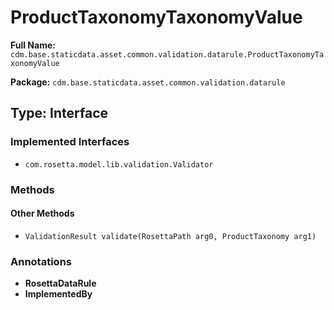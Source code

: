 # ProductTaxonomyTaxonomyValue

**Full Name:** `cdm.base.staticdata.asset.common.validation.datarule.ProductTaxonomyTaxonomyValue`

**Package:** `cdm.base.staticdata.asset.common.validation.datarule`

## Type: Interface

### Implemented Interfaces

- `com.rosetta.model.lib.validation.Validator`

### Methods

#### Other Methods

- `ValidationResult validate(RosettaPath arg0, ProductTaxonomy arg1)`

### Annotations

- **RosettaDataRule**
- **ImplementedBy**


